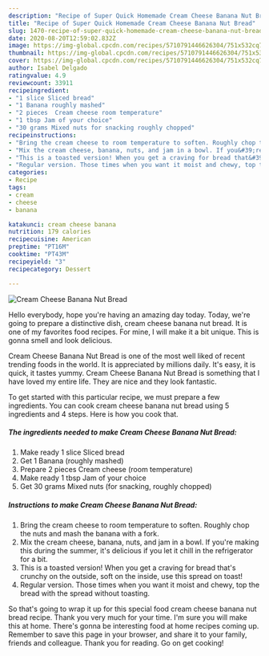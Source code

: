 ```yaml
---
description: "Recipe of Super Quick Homemade Cream Cheese Banana Nut Bread"
title: "Recipe of Super Quick Homemade Cream Cheese Banana Nut Bread"
slug: 1470-recipe-of-super-quick-homemade-cream-cheese-banana-nut-bread
date: 2020-08-20T12:59:02.832Z
image: https://img-global.cpcdn.com/recipes/5710791446626304/751x532cq70/cream-cheese-banana-nut-bread-recipe-main-photo.jpg
thumbnail: https://img-global.cpcdn.com/recipes/5710791446626304/751x532cq70/cream-cheese-banana-nut-bread-recipe-main-photo.jpg
cover: https://img-global.cpcdn.com/recipes/5710791446626304/751x532cq70/cream-cheese-banana-nut-bread-recipe-main-photo.jpg
author: Isabel Delgado
ratingvalue: 4.9
reviewcount: 33911
recipeingredient:
- "1 slice Sliced bread"
- "1 Banana roughly mashed"
- "2 pieces  Cream cheese room temperature"
- "1 tbsp Jam of your choice"
- "30 grams Mixed nuts for snacking roughly chopped"
recipeinstructions:
- "Bring the cream cheese to room temperature to soften. Roughly chop the nuts and mash the banana with a fork."
- "Mix the cream cheese, banana, nuts, and jam in a bowl. If you&#39;re making this during the summer, it&#39;s delicious if you let it chill in the refrigerator for a bit."
- "This is a toasted version! When you get a craving for bread that&#39;s crunchy on the outside, soft on the inside, use this spread on toast!"
- "Regular version. Those times when you want it moist and chewy, top the bread with the spread without toasting."
categories:
- Recipe
tags:
- cream
- cheese
- banana

katakunci: cream cheese banana 
nutrition: 179 calories
recipecuisine: American
preptime: "PT16M"
cooktime: "PT43M"
recipeyield: "3"
recipecategory: Dessert

---
```



![Cream Cheese Banana Nut Bread](https://img-global.cpcdn.com/recipes/5710791446626304/751x532cq70/cream-cheese-banana-nut-bread-recipe-main-photo.jpg)

Hello everybody, hope you're having an amazing day today. Today, we're going to prepare a distinctive dish, cream cheese banana nut bread. It is one of my favorites food recipes. For mine, I will make it a bit unique. This is gonna smell and look delicious.



Cream Cheese Banana Nut Bread is one of the most well liked of recent trending foods in the world. It is appreciated by millions daily. It's easy, it is quick, it tastes yummy. Cream Cheese Banana Nut Bread is something that I have loved my entire life. They are nice and they look fantastic.


To get started with this particular recipe, we must prepare a few ingredients. You can cook cream cheese banana nut bread using 5 ingredients and 4 steps. Here is how you cook that.

<!--inarticleads1-->

##### The ingredients needed to make Cream Cheese Banana Nut Bread:

1. Make ready 1 slice Sliced bread
1. Get 1 Banana (roughly mashed)
1. Prepare 2 pieces  Cream cheese (room temperature)
1. Make ready 1 tbsp Jam of your choice
1. Get 30 grams Mixed nuts (for snacking, roughly chopped)




<!--inarticleads2-->

##### Instructions to make Cream Cheese Banana Nut Bread:

1. Bring the cream cheese to room temperature to soften. Roughly chop the nuts and mash the banana with a fork.
1. Mix the cream cheese, banana, nuts, and jam in a bowl. If you&#39;re making this during the summer, it&#39;s delicious if you let it chill in the refrigerator for a bit.
1. This is a toasted version! When you get a craving for bread that&#39;s crunchy on the outside, soft on the inside, use this spread on toast!
1. Regular version. Those times when you want it moist and chewy, top the bread with the spread without toasting.




So that's going to wrap it up for this special food cream cheese banana nut bread recipe. Thank you very much for your time. I'm sure you will make this at home. There's gonna be interesting food at home recipes coming up. Remember to save this page in your browser, and share it to your family, friends and colleague. Thank you for reading. Go on get cooking!
